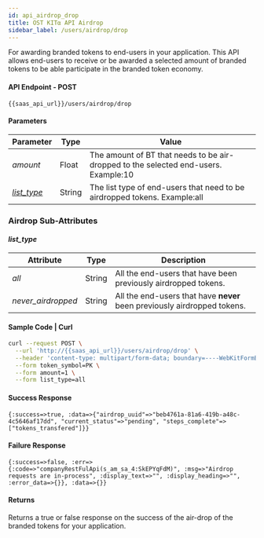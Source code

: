 ```yaml
---
id: api_airdrop_drop
title: OST KIT⍺ API Airdrop
sidebar_label: /users/airdrop/drop
---
```

For awarding branded tokens to end-users in your application. This API allows end-users to receive or be awarded a selected amount of branded tokens to be able participate in the branded token economy.

#### API Endpoint - POST
```url
{{saas_api_url}}/users/airdrop/drop
```

#### Parameters
| Parameter | Type    | Value                                    |
|-----------|---------|------------------------------------------|
| _amount_   | Float | The amount of BT that needs to be air-dropped to the selected end-users.  Example:10 |
| [_list_type_](https://dev.ost.com/ostkit-restful-api/docs/user.html#list-type-sub-attributes)   | String | The list type of end-users that need to be airdropped tokens. Example:all|

### Airdrop Sub-Attributes

#### **_list_type_**
| Attribute | Type    | Description                                   |
|-----------|---------|------------------------------------------|
| _all_   | String | All the end-users that have been previously airdropped tokens. |
| _never_airdropped_   | String | All the end-users that have **never** been previously airdropped tokens. |


#### Sample Code | Curl
```bash
curl --request POST \
  --url 'http://{{saas_api_url}}/users/airdrop/drop' \
  --header 'content-type: multipart/form-data; boundary=----WebKitFormBoundary7MA4YWxkTrZu0gW' \
  --form token_symbol=PK \
  --form amount=1 \
  --form list_type=all
```

#### Success Response
```
{:success=>true, :data=>{"airdrop_uuid"=>"beb4761a-81a6-419b-a48c-4c5646af17dd", "current_status"=>"pending", "steps_complete"=>["tokens_transfered"]}}
```

#### Failure Response
```
{:success=>false, :err=>{:code=>"companyRestFulApi(s_am_sa_4:SkEPYqFdM)", :msg=>"Airdrop requests are in-process", :display_text=>"", :display_heading=>"", :error_data=>{}}, :data=>{}}
```

#### Returns
Returns a true or false response on the success of the air-drop of the branded tokens for your application.
